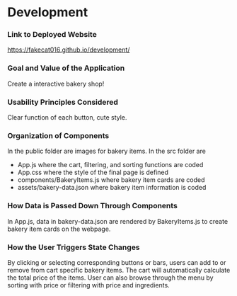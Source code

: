 # Development

### Link to Deployed Website
https://fakecat016.github.io/development/

### Goal and Value of the Application
Create a interactive bakery shop!

### Usability Principles Considered
Clear function of each button, cute style.

### Organization of Components
In the public folder are images for bakery items. 
In the src folder are 
- App.js where the cart, filtering, and sorting functions are coded
- App.css where the style of the final page is defined
- components/BakeryItems.js where bakery item cards are coded
- assets/bakery-data.json where bakery item information is coded

### How Data is Passed Down Through Components
In App.js, data in bakery-data.json are rendered by BakeryItems.js to create bakery item cards on the webpage.


### How the User Triggers State Changes
By clicking or selecting corresponding buttons or bars, users can add to or remove from cart specific bakery items. The cart will automatically calculate the total price of the items. User can also browse through the menu by sorting with price or filtering with price and ingredients. 
